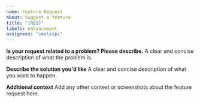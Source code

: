 ```yaml
---
name: Feature Request
about: Suggest a feature
title: "[REQ]"
labels: enhancement
assignees: "smolespi"
---
```


**Is your request related to a problem? Please describe.**
A clear and concise description of what the problem is.

**Describe the solution you'd like**
A clear and concise description of what you want to happen.

**Additional context**
Add any other context or screenshots about the feature request here.
